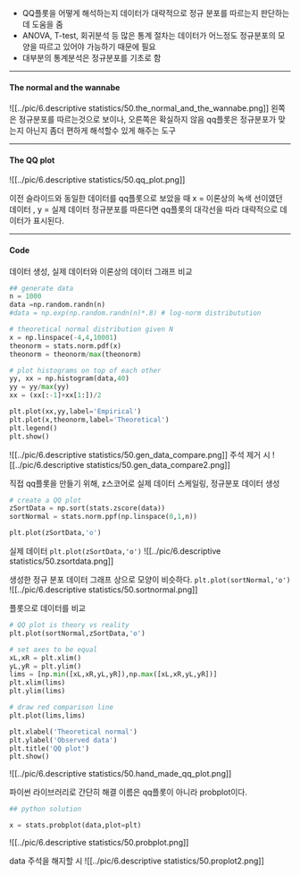 - QQ플롯을 어떻게 해석하는지
데이터가 대략적으로 정규 분포를 따르는지 판단하는 데 도움을 줌
- ANOVA, T-test, 회귀분석 등 많은 통계 절차는 데이터가 어느정도 정규분포의 모양을 따르고 있어야 가능하기 때문에 필요
- 대부분의 통계분석은 정규분포를 기초로 함
----
#### The normal and the wannabe
![[../pic/6.descriptive statistics/50.the_normal_and_the_wannabe.png]]
왼쪽은 정규분포를 따르는것으로 보이나, 오른쪽은 확실하지 않음
qq플롯은 정규분포가 맞는지 아닌지 좀더 편하게 해석할수 있게 해주는 도구

---
#### The QQ plot
![[../pic/6.descriptive statistics/50.qq_plot.png]]

이전 슬라이드와 동일한 데이터를 qq플롯으로 보았을 때
x = 이론상의 녹색 선이였던 데이터 , y = 실제 데이터
정규분포를 따른다면 qq플롯의 대각선을 따라 대략적으로 데이터가 표시된다.

---
#### Code

데이터 생성, 실제 데이터와 이론상의 데이터 그래프 비교
```python
## generate data
n = 1000
data =np.random.randn(n)
#data = np.exp(np.random.randn(n)*.8) # log-norm distributution

# theoretical normal distribution given N
x = np.linspace(-4,4,10001)
theonorm = stats.norm.pdf(x)
theonorm = theonorm/max(theonorm)

# plot histograms on top of each other
yy, xx = np.histogram(data,40)
yy = yy/max(yy)
xx = (xx[:-1]+xx[1:])/2

plt.plot(xx,yy,label='Empirical')
plt.plot(x,theonorm,label='Theoretical')
plt.legend()
plt.show()
```
![[../pic/6.descriptive statistics/50.gen_data_compare.png]]
주석 제거 시 
![[../pic/6.descriptive statistics/50.gen_data_compare2.png]]

직접 qq플롯을 만들기 위해, z스코어로 실제 데이터 스케일링, 정규분포 데이터 생성
```python
# create a QQ plot
zSortData = np.sort(stats.zscore(data))
sortNormal = stats.norm.ppf(np.linspace(0,1,n))

plt.plot(zSortData,'o')
```
실제 데이터
`plt.plot(zSortData,'o')`
![[../pic/6.descriptive statistics/50.zsortdata.png]]

생성한 정규 분포 데이터
 그래프 상으로 모양이 비슷하다.
`plt.plot(sortNormal,'o')`
![[../pic/6.descriptive statistics/50.sortnormal.png]]

플롯으로  데이터를 비교
```python
# QQ plot is theory vs reality
plt.plot(sortNormal,zSortData,'o')

# set axes to be equal
xL,xR = plt.xlim()
yL,yR = plt.ylim()
lims = [np.min([xL,xR,yL,yR]),np.max([xL,xR,yL,yR])]
plt.xlim(lims)
plt.ylim(lims)

# draw red comparison line
plt.plot(lims,lims)

plt.xlabel('Theoretical normal')
plt.ylabel('Observed data')
plt.title('QQ plot')
plt.show()
```
![[../pic/6.descriptive statistics/50.hand_made_qq_plot.png]]

파이썬 라이브러리로 간단히 해결
이름은 qq플롯이 아니라 probplot이다.
```python
## python solution

x = stats.probplot(data,plot=plt)
```
![[../pic/6.descriptive statistics/50.probplot.png]]

data 주석을 해지할 시 
![[../pic/6.descriptive statistics/50.proplot2.png]]
